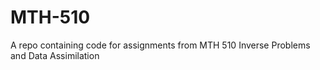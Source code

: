# MTH-510
A repo containing code for assignments from MTH 510 Inverse Problems and Data Assimilation
